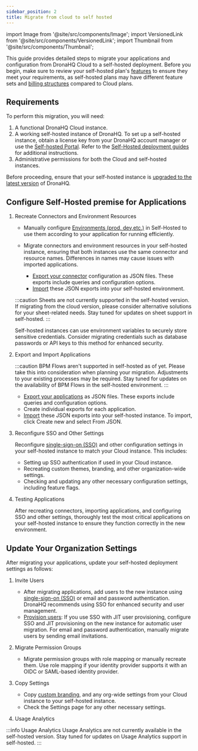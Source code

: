 ```yaml
---
sidebar_position: 2
title: Migrate from cloud to self hosted
---
```

import Image from '@site/src/components/Image';
import VersionedLink from '@site/src/components/VersionedLink';
import Thumbnail from '@site/src/components/Thumbnail';

This guide provides detailed steps to migrate your applications and configuration from DronaHQ Cloud to a self-hosted deployment. Before you begin, make sure to review your self-hosted plan's [features](https://www.dronahq.com/pricing/) to ensure they meet your requirements, as self-hosted plans may have different feature sets and [billing structures](../../../org-management/billing/) compared to Cloud plans.

## Requirements

To perform this migration, you will need:

1. A functional DronaHQ Cloud instance.
2. A working self-hosted instance of DronaHQ. To set up a self-hosted instance, obtain a license key from your DronaHQ account manager or use the [Self-hosted Portal](https://www.dronahq.com/self-hosted/). Refer to the [Self-Hosted deployment guides](.././readme.md) for additional instructions.
3. Administrative permissions for both the Cloud and self-hosted instances.


Before proceeding, ensure that your self-hosted instance is [upgraded to the latest version](../../update-dronahq-to-latest/) of DronaHQ. 

## Configure Self-Hosted premise for Applications

1. Recreate Connectors and Environment Resources

   - Manually configure [Environments (prod, dev,etc.)](../../../binding-data/data-queries/connector-library/#environments) in Self-Hosted to use them according to your application for running efficiently.
   
   - Migrate connectors and environment resources in your self-hosted instance, ensuring that both instances use the same connector and resource names. Differences in names may cause issues with imported applications.
      - [Export your connector](../../../datasource-concepts/migrating-between-accounts/#export) configuration as JSON files. These exports include queries and configuration options. 
      - [Import](../../../datasource-concepts/migrating-between-accounts/#import) these JSON exports into your self-hosted environment. 

   
   :::caution
   Sheets are not currently supported in the self-hosted version. If migrating from the cloud version, please consider alternative solutions for your sheet-related needs. Stay tuned for updates on sheet support in self-hosted.
   :::

   Self-hosted instances can use environment variables to securely store sensitive credentials. Consider migrating credentials such as database passwords or API keys to this method for enhanced security.


2. Export and Import Applications 

   :::caution 
   BPM Flows aren't supported in self-hosted as of yet. Please take this into consideration when planning your migration. Adjustments to your existing processes may be required. Stay tuned for updates on the availability of BPM Flows in the self-hosted environment.
   :::

   - [Export your applications](../../../building-apps-concepts/migrating-apps-between-accounts/#export-application) as JSON files. These exports include queries and configuration options.
   - Create individual exports for each application.
   - [Import](../../../building-apps-concepts/migrating-apps-between-accounts/#import-application) these JSON exports into your self-hosted instance. To import, click Create new and select From JSON.

3. Reconfigure SSO and Other Settings

   Reconfigure [single-sign-on (SSO)](../../../sso/configuring-sso-with-saml) and other configuration settings in your self-hosted instance to match your Cloud instance. This includes:

   - Setting up SSO authentication if used in your Cloud instance.
   - Recreating custom themes, branding, and other organization-wide settings.
   - Checking and updating any other necessary configuration settings, including feature flags.

4. Testing Applications

   After recreating connectors, importing applications, and configuring SSO and other settings, thoroughly test the most critical applications on your self-hosted instance to ensure they function correctly in the new environment.


## Update Your Organization Settings

After migrating your applications, update your self-hosted deployment settings as follows:

1. Invite Users

   - After migrating applications, add users to the new instance using [single-sign-on (SSO)](../../../sso/configuring-sso-with-saml) or email and password authentication. DronaHQ recommends using SSO for enhanced security and user management.
   - [Provision users](../../../user-management/adding-users-to-your-account/): If you use SSO with JIT user provisioning, configure SSO and JIT provisioning on the new instance for automatic user migration. For email and password authentication, manually migrate users by sending email invitations.

2. Migrate Permission Groups

   - Migrate permission groups with role mapping or manually recreate them. Use role mapping if your identity provider supports it with an OIDC or SAML-based identity provider.

3. Copy Settings

   - Copy [custom branding](../../../org-management/set-up-branding/), and any org-wide settings from your Cloud instance to your self-hosted instance.
   - Check the Settings page for any other necessary settings.

4. Usage Analytics

  :::info Usage Analytics
   Usage Analytics are not currently available in the self-hosted version. Stay tuned for updates on Usage Analytics support in self-hosted.
   :::